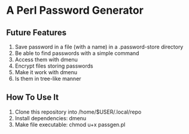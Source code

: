 # A Perl Password Generator

## Future Features

1. Save password in a file (with a name) in a .password-store
   directory
2. Be able to find passwords with a simple command
3. Access them with dmenu
4. Encrypt files storing passwords
5. Make it work with dmenu
6. ls them in tree-like manner

## How To Use It

1. Clone this repository into /home/$USER/.local/repo
2. Install dependencies: dmenu
3. Make file executable: chmod u+x passgen.pl

